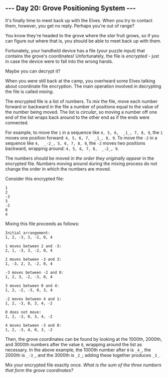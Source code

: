 ﻿## --- Day 20: Grove Positioning System ---

It's finally time to meet back up with the Elves. When you try to contact them, however, you get no reply. Perhaps you're out of range?

You know they're headed to the grove where the  _star_  fruit grows, so if you can figure out where that is, you should be able to meet back up with them.

Fortunately, your handheld device has a file (your puzzle input) that contains the grove's coordinates! Unfortunately, the file is  _encrypted_  - just in case the device were to fall into the wrong hands.

Maybe you can  decrypt  it?

When you were still back at the camp, you overheard some Elves talking about coordinate file encryption. The main operation involved in decrypting the file is called  _mixing_.

The encrypted file is a list of numbers. To  _mix_  the file, move each number forward or backward in the file a number of positions equal to the value of the number being moved. The list is  _circular_, so moving a number off one end of the list wraps back around to the other end as if the ends were connected.

For example, to move the  `1`  in a sequence like  `4, 5, 6,  _1_, 7, 8, 9`, the  `1`  moves one position forward:  `4, 5, 6, 7,  _1_, 8, 9`. To move the  `-2`  in a sequence like  `4,  _-2_, 5, 6, 7, 8, 9`, the  `-2`  moves two positions backward, wrapping around:  `4, 5, 6, 7, 8,  _-2_, 9`.

The numbers should be moved  _in the order they originally appear_  in the encrypted file. Numbers moving around during the mixing process do not change the order in which the numbers are moved.

Consider this encrypted file:

```
1
2
-3
3
-2
0
4

```

Mixing this file proceeds as follows:

```
Initial arrangement:
1, 2, -3, 3, -2, 0, 4

1 moves between 2 and -3:
2, 1, -3, 3, -2, 0, 4

2 moves between -3 and 3:
1, -3, 2, 3, -2, 0, 4

-3 moves between -2 and 0:
1, 2, 3, -2, -3, 0, 4

3 moves between 0 and 4:
1, 2, -2, -3, 0, 3, 4

-2 moves between 4 and 1:
1, 2, -3, 0, 3, 4, -2

0 does not move:
1, 2, -3, 0, 3, 4, -2

4 moves between -3 and 0:
1, 2, -3, 4, 0, 3, -2

```

Then, the grove coordinates can be found by looking at the 1000th, 2000th, and 3000th numbers after the value  `0`, wrapping around the list as necessary. In the above example, the 1000th number after  `0`  is  `_4_`, the 2000th is  `_-3_`, and the 3000th is  `_2_`; adding these together produces  `_3_`.

Mix your encrypted file exactly once.  _What is the sum of the three numbers that form the grove coordinates?_